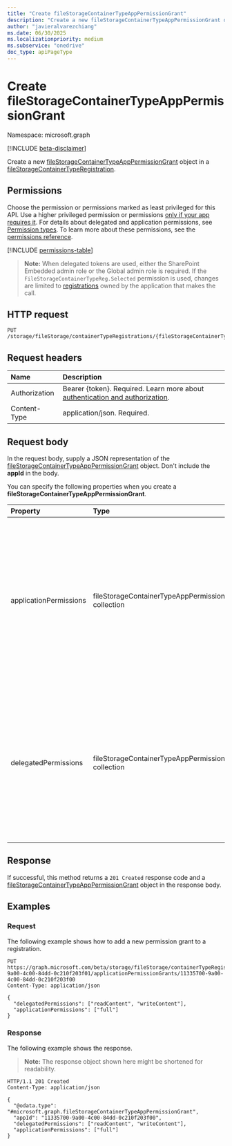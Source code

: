 ```yaml
---
title: "Create fileStorageContainerTypeAppPermissionGrant"
description: "Create a new fileStorageContainerTypeAppPermissionGrant object in a fileStorageContainerTypeRegistration."
author: "javieralvarezchiang"
ms.date: 06/30/2025
ms.localizationpriority: medium
ms.subservice: "onedrive"
doc_type: apiPageType
---
```


# Create fileStorageContainerTypeAppPermissionGrant

Namespace: microsoft.graph

[!INCLUDE [beta-disclaimer](../../includes/beta-disclaimer.md)]

Create a new [fileStorageContainerTypeAppPermissionGrant](../resources/filestoragecontainertypeapppermissiongrant.md) object in a [fileStorageContainerTypeRegistration](../resources/filestoragecontainertyperegistration.md).

## Permissions

Choose the permission or permissions marked as least privileged for this API. Use a higher privileged permission or permissions [only if your app requires it](/graph/permissions-overview#best-practices-for-using-microsoft-graph-permissions). For details about delegated and application permissions, see [Permission types](/graph/permissions-overview#permission-types). To learn more about these permissions, see the [permissions reference](/graph/permissions-reference).

<!-- {
  "blockType": "permissions",
  "name": "filestoragecontainertyperegistration-post-applicationpermissiongrants-permissions"
}
-->
[!INCLUDE [permissions-table](../includes/permissions/filestoragecontainertyperegistration-post-applicationpermissiongrants-permissions.md)]

>**Note:**
> When delegated tokens are used, either the SharePoint Embedded admin role or the Global admin role is required.
> If the `FileStorageContainerTypeReg.Selected` permission is used, changes are limited to [registrations](../resources/filestoragecontainertyperegistration.md) owned by the application that makes the call.

## HTTP request

<!-- {
  "blockType": "ignored"
}
-->
``` http
PUT /storage/fileStorage/containerTypeRegistrations/{fileStorageContainerTypeRegistrationId}/applicationPermissionGrants/{appId}
```

## Request headers

|Name|Description|
|:---|:---|
|Authorization|Bearer {token}. Required. Learn more about [authentication and authorization](/graph/auth/auth-concepts).|
|Content-Type|application/json. Required.|

## Request body

In the request body, supply a JSON representation of the [fileStorageContainerTypeAppPermissionGrant](../resources/filestoragecontainertypeapppermissiongrant.md) object. Don't include the **appId** in the body.

You can specify the following properties when you create a **fileStorageContainerTypeAppPermissionGrant**.

|Property|Type|Description|
|:---|:---|:---|
|applicationPermissions|fileStorageContainerTypeAppPermission collection|Allowed [permissions](/sharepoint/dev/embedded/development/auth#container-type-application-permissions) when you use application tokens. The possible values are: `none`, `readContent`, `writeContent`, `manageContent`, `create`, `delete`, `read`, `write`, `enumeratePermissions`, `addPermissions`, `updatePermissions`, `deletePermissions`, `deleteOwnPermission`, `managePermissions`, `full`, `unknownFutureValue`. Optional.|
|delegatedPermissions|fileStorageContainerTypeAppPermission collection|Allowed [permissions](/sharepoint/dev/embedded/development/auth#container-type-application-permissions) when you use delegated tokens. The possible values are: `none`, `readContent`, `writeContent`, `manageContent`, `create`, `delete`, `read`, `write`, `enumeratePermissions`, `addPermissions`, `updatePermissions`, `deletePermissions`, `deleteOwnPermission`, `managePermissions`, `full`, `unknownFutureValue`. Optional.|

## Response

If successful, this method returns a `201 Created` response code and a [fileStorageContainerTypeAppPermissionGrant](../resources/filestoragecontainertypeapppermissiongrant.md) object in the response body.

## Examples

### Request
The following example shows how to add a new permission grant to a registration.
<!-- {
  "blockType": "request",
  "name": "create_filestoragecontainertypeapppermissiongrant_from_"
}
-->
``` http
PUT https://graph.microsoft.com/beta/storage/fileStorage/containerTypeRegistrations/33225700-9a00-4c00-84dd-0c210f203f01/applicationPermissionGrants/11335700-9a00-4c00-84dd-0c210f203f00
Content-Type: application/json

{
  "delegatedPermissions": ["readContent", "writeContent"],
  "applicationPermissions": ["full"]
}
```

### Response
The following example shows the response.
>**Note:** The response object shown here might be shortened for readability.
<!-- {
  "blockType": "response",
  "truncated": true,
  "@odata.type": "microsoft.graph.fileStorageContainerTypeAppPermissionGrant"
}
-->
``` http
HTTP/1.1 201 Created
Content-Type: application/json

{
  "@odata.type": "#microsoft.graph.fileStorageContainerTypeAppPermissionGrant",
  "appId": "11335700-9a00-4c00-84dd-0c210f203f00",
  "delegatedPermissions": ["readContent", "writeContent"],
  "applicationPermissions": ["full"]
}
```

